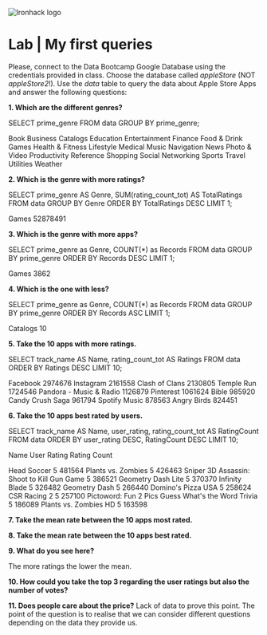 ![Ironhack logo](https://i.imgur.com/1QgrNNw.png)

# Lab | My first queries

Please, connect to the Data Bootcamp Google Database using the credentials provided in class. Choose the database called *appleStore* (NOT *appleStore2*!). Use the *data* table to query the data about Apple Store Apps and answer the following questions: 

**1. Which are the different genres?**

SELECT prime_genre FROM data
GROUP BY prime_genre;

Book
Business
Catalogs
Education
Entertainment
Finance
Food & Drink
Games
Health & Fitness
Lifestyle
Medical
Music
Navigation
News
Photo & Video
Productivity
Reference
Shopping
Social Networking
Sports
Travel
Utilities
Weather

**2. Which is the genre with more ratings?**

SELECT prime_genre AS Genre, SUM(rating_count_tot) AS TotalRatings 
FROM data
GROUP BY Genre
ORDER BY TotalRatings DESC
LIMIT 1;


Games	52878491

**3. Which is the genre with more apps?**

SELECT prime_genre as Genre, COUNT(*) as Records FROM data
GROUP BY prime_genre
ORDER BY Records DESC
LIMIT 1;

Games	3862

**4. Which is the one with less?**

SELECT prime_genre as Genre, COUNT(*) as Records FROM data
GROUP BY prime_genre
ORDER BY Records ASC
LIMIT 1;

Catalogs	10


**5. Take the 10 apps with more ratings.**

SELECT track_name AS Name, rating_count_tot AS Ratings
FROM data
ORDER BY Ratings DESC
LIMIT 10;

Facebook			2974676
Instagram			2161558
Clash of Clans			2130805
Temple Run			1724546
Pandora - Music & Radio		1126879
Pinterest			1061624
Bible				985920
Candy Crush Saga		961794
Spotify Music			878563
Angry Birds			824451

**6. Take the 10 apps best rated by users.**

SELECT track_name AS Name, user_rating, rating_count_tot AS RatingCount
FROM data
ORDER BY user_rating DESC, RatingCount DESC
LIMIT 10;

Name						  User Rating  Rating Count

Head Soccer						5	481564
Plants vs. Zombies					5	426463
Sniper 3D Assassin: Shoot to Kill Gun Game		5	386521
Geometry Dash Lite					5	370370
Infinity Blade						5	326482
Geometry Dash						5	266440
Domino's Pizza USA					5	258624
CSR Racing 2						5	257100
Pictoword: Fun 2 Pics Guess What's the Word Trivia	5	186089
Plants vs. Zombies HD					5	163598

**7. Take the mean rate between the 10 apps most rated.**


**8. Take the mean rate between the 10 apps best rated.**

**9. What do you see here?**

The more ratings the lower the mean. 

**10. How could you take the top 3 regarding the user ratings but also the number of votes?**

**11. Does people care about the price?**
Lack of data to prove this point. The point of the question is to realise that we can consider different questions depending on the data they provide us.